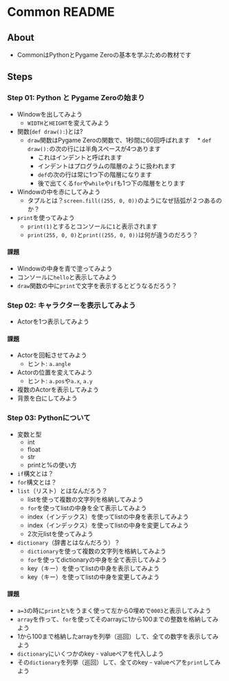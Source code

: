 # Common README

## About

* CommonはPythonとPygame Zeroの基本を学ぶための教材です

## Steps

### Step 01: Python と Pygame Zeroの始まり

* Windowを出してみよう
  * `WIDTH`と`HEIGHT`を変えてみよう
* 関数(`def draw():`)とは?
  * `draw`関数はPygame Zeroの関数で、1秒間に60回呼ばれます
　* `def draw():`の次の行には半角スペースが4つあります
    * これはインデントと呼ばれます
    * インデントはプログラムの階層のように扱われます
    * `def`の次の行は常に1つ下の階層になります
    * 後で出てくる`for`や`while`や`if`も1つ下の階層をとります
* Windowの中を赤にしてみよう
  * タプルとは？`screen.fill((255, 0, 0))`のようになぜ括弧が２つあるのか？
* `print`を使ってみよう
  * `print(1)`とするとコンソールに`1`と表示されます
  * `print(255, 0, 0)`と`print((255, 0, 0))`は何が違うのだろう？

#### 課題

  * Windowの中身を青で塗ってみよう
  * コンソールに`hello`と表示してみよう
  * `draw`関数の中に`print`で文字を表示するとどうなるだろう？

### Step 02: キャラクターを表示してみよう

  * Actorを1つ表示してみよう

#### 課題

  * Actorを回転させてみよう
    * ヒント: `a.angle`
  * Actorの位置を変えてみよう
    * ヒント: `a.pos`や`a.x`, `a.y`
  * 複数のActorを表示してみよう
  * 背景を白にしてみよう

### Step 03: Pythonについて

* 変数と型
  * int
  * float
  * str
  * printと%の使い方
* `if`構文とは？
* `for`構文とは？
* `list`（リスト）とはなんだろう？
  * listを使って複数の文字列を格納してみよう
  * `for`を使ってlistの中身を全て表示してみよう
  * index（インデックス）を使ってlistの中身を表示してみよう
  * index（インデックス）を使ってlistの中身を変更してみよう
  * 2次元listを使ってみよう
* `dictionary`（辞書とはなんだろう）？
  * `dictionary`を使って複数の文字列を格納してみよう
  * `for`を使ってdictionaryの中身を全て表示してみよう
  * key（キー）を使ってlistの中身を表示してみよう
  * key（キー）を使ってlistの中身を変更してみよう

#### 課題

* `a=3`の時に`print`と`%`をうまく使って左から0埋めで`0003`と表示してみよう
* `array`を作って、`for`を使ってそのarrayに1から100までの整数を格納してみよう
* 1から100まで格納したarrayを列挙（巡回）して、全ての数字を表示してみよう
* `dictionary`にいくつかのkey - valueペアを代入しよう
* その`dictionary`を列挙（巡回）して、全てのkey - valueペアを`print`してみよう

